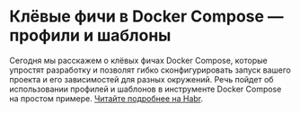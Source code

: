 # Клёвые фичи в Docker Compose — профили и шаблоны
Сегодня мы расскажем о клёвых фичах Docker Compose, которые упростят разработку и позволят гибко сконфигурировать запуск вашего проекта и его зависимостей для разных окружений. Речь пойдет об использовании профилей и шаблонов в инструменте Docker Compose на простом примере. [Читайте подробнее на Habr](https://habr.com/ru/articles/830002/).
